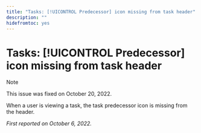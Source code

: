```yaml
---
title: "Tasks: [!UICONTROL Predecessor] icon missing from task header"
description: ""
hidefromtoc: yes
---
```


# Tasks: [!UICONTROL Predecessor] icon missing from task header

>[!NOTE]
>
>This issue was fixed on October 20, 2022.

When a user is viewing a task, the task predecessor icon is missing from the header.

_First reported on October 6, 2022._

